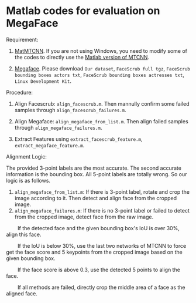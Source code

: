 # Matlab codes for evaluation on MegaFace

Requirement: 
1. [MatMTCNN](https://github.com/happynear/MTCNN_face_detection_alignment/tree/master/code/codes/vs/MatCascadeFaceDetection). 
If you are not using Windows, you need to modify some of the codes to directly use the [Matlab version of MTCNN](https://github.com/kpzhang93/MTCNN_face_detection_alignment).

2. [Megaface](http://megaface.cs.washington.edu/participate/challenge.html). Please download 
`Our dataset`, `FaceScrub full tgz`, `FaceScrub bounding boxes actors txt`,
`FaceScrub bounding boxes actresses txt`, `Linux Development Kit`. 

Procedure:
1. Align Facescrub: `align_facescrub.m`. Then mannully confirm some failed samples through `align_facescrub_failures.m`.

2. Align Megaface: `align_megaface_from_list.m`. Then align failed samples through `align_megaface_failures.m`.

3. Extract Features using `extract_facescrub_feature.m`, `extract_megaface_feature.m`.


Alignment Logic:

The provided 3-point labels are the most accurate. The second accurate information is the bounding box. All 5-point labels are totally wrong.
So our logic is as follows.

1. `align_megaface_from_list.m`: If there is 3-point label, rotate and crop the image according to it. Then detect and align face from the cropped image.
2. `align_megaface_failures.m`: If there is no 3-point label or failed to detect from the cropped image, detect face from the raw image.

&nbsp;&nbsp;&nbsp;&nbsp;&nbsp;&nbsp;&nbsp; If the detected face and the given bounding box's IoU is over 30%, align this face. 

&nbsp;&nbsp;&nbsp;&nbsp;&nbsp;&nbsp;&nbsp; If the IoU is below 30%, use the last two networks of MTCNN to force get the face score and 5 keypoints from the cropped image based on the given bounding box. 

&nbsp;&nbsp;&nbsp;&nbsp;&nbsp;&nbsp;&nbsp; If the face score is above 0.3, use the detected 5 points to align the face. 

&nbsp;&nbsp;&nbsp;&nbsp;&nbsp;&nbsp;&nbsp; If all methods are failed, directly crop the middle area of a face as the aligned face.

